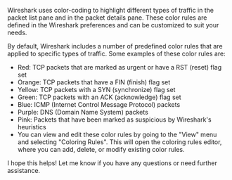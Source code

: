 Wireshark uses color-coding to highlight different types of traffic in the packet list pane and in the packet details pane. These color rules are defined in the Wireshark preferences and can be customized to suit your needs.

By default, Wireshark includes a number of predefined color rules that are applied to specific types of traffic. Some examples of these color rules are:

* Red: TCP packets that are marked as urgent or have a RST (reset) flag set
* Orange: TCP packets that have a FIN (finish) flag set
* Yellow: TCP packets with a SYN (synchronize) flag set
* Green: TCP packets with an ACK (acknowledge) flag set
* Blue: ICMP (Internet Control Message Protocol) packets
* Purple: DNS (Domain Name System) packets
* Pink: Packets that have been marked as suspicious by Wireshark's heuristics
* You can view and edit these color rules by going to the "View" menu and selecting "Coloring Rules". This will open the coloring rules editor, where you can add, delete, or modify existing color rules.

I hope this helps! Let me know if you have any questions or need further assistance.